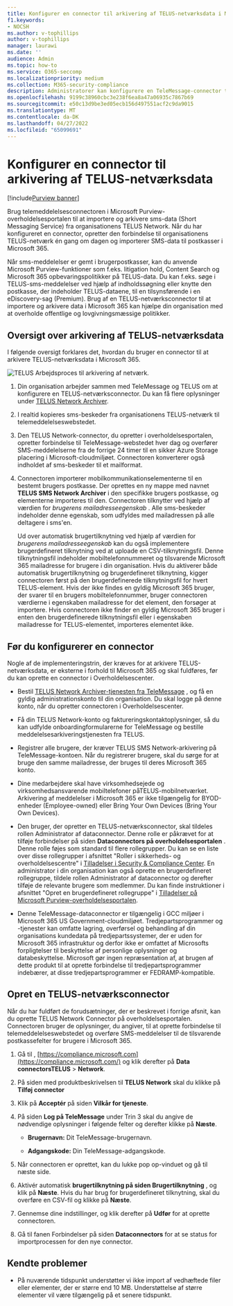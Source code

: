 ```yaml
---
title: Konfigurer en connector til arkivering af TELUS-netværksdata i Microsoft 365
f1.keywords:
- NOCSH
ms.author: v-tophillips
author: v-tophillips
manager: laurawi
ms.date: ''
audience: Admin
ms.topic: how-to
ms.service: O365-seccomp
ms.localizationpriority: medium
ms.collection: M365-security-compliance
description: Administratorer kan konfigurere en TeleMessage-connector til at importere og arkivere SMS-data fra TELUS-netværket i Microsoft 365. Det giver dig mulighed for at arkivere data fra tredjepartsdatakilder i Microsoft 365 så du kan bruge funktioner til overholdelse af angivne standarder, f.eks. juridisk bevarelse, indholdssøgning og opbevaringspolitikker til at administrere din organisations tredjepartsdata.
ms.openlocfilehash: 9199c38960cbc3e238f6ea8a47a06935c7867b69
ms.sourcegitcommit: e50c13d9be3ed05ecb156d497551acf2c9da9015
ms.translationtype: MT
ms.contentlocale: da-DK
ms.lasthandoff: 04/27/2022
ms.locfileid: "65099691"
---
```

# <a name="set-up-a-connector-to-archive-telus-network-data"></a>Konfigurer en connector til arkivering af TELUS-netværksdata

[!include[Purview banner](../includes/purview-rebrand-banner.md)]

Brug telemeddelelsesconnectoren i Microsoft Purview-overholdelsesportalen til at importere og arkivere sms-data (Short Messaging Service) fra organisationens TELUS Network. Når du har konfigureret en connector, opretter den forbindelse til organisationens TELUS-netværk én gang om dagen og importerer SMS-data til postkasser i Microsoft 365.

Når sms-meddelelser er gemt i brugerpostkasser, kan du anvende Microsoft Purview-funktioner som f.eks. litigation hold, Content Search og Microsoft 365 opbevaringspolitikker på TELUS-data. Du kan f.eks. søge i TELUS-sms-meddelelser ved hjælp af indholdssøgning eller knytte den postkasse, der indeholder TELUS-dataene, til en tilsynsførende i en eDiscovery-sag (Premium). Brug af en TELUS-netværksconnector til at importere og arkivere data i Microsoft 365 kan hjælpe din organisation med at overholde offentlige og lovgivningsmæssige politikker.

## <a name="overview-of-archiving-telus-network-data"></a>Oversigt over arkivering af TELUS-netværksdata

I følgende oversigt forklares det, hvordan du bruger en connector til at arkivere TELUS-netværksdata i Microsoft 365.

![TELUS Arbejdsproces til arkivering af netværk.](../media/TelusNetworkConnectorWorkflow.png)

1. Din organisation arbejder sammen med TeleMessage og TELUS om at konfigurere en TELUS-netværksconnector. Du kan få flere oplysninger under [TELUS Network Archiver](https://www.telemessage.com/office365-activation-for-telus-network-archiver/).

2. I realtid kopieres sms-beskeder fra organisationens TELUS-netværk til telemeddelelseswebstedet.

3. Den TELUS Network-connector, du opretter i overholdelsesportalen, opretter forbindelse til TeleMessage-webstedet hver dag og overfører SMS-meddelelserne fra de forrige 24 timer til en sikker Azure Storage placering i Microsoft-cloudmiljøet. Connectoren konverterer også indholdet af sms-beskeder til et mailformat.

4. Connectoren importerer mobilkommunikationselementerne til en bestemt brugers postkasse. Der oprettes en ny mappe med navnet **TELUS SMS Network Archiver** i den specifikke brugers postkasse, og elementerne importeres til den. Connectoren tilknytter ved hjælp af værdien for *brugerens mailadresseegenskab* . Alle sms-beskeder indeholder denne egenskab, som udfyldes med mailadressen på alle deltagere i sms'en.

   Ud over automatisk brugertilknytning ved hjælp af værdien for *brugerens mailadresseegenskab* kan du også implementere brugerdefineret tilknytning ved at uploade en CSV-tilknytningsfil. Denne tilknytningsfil indeholder mobiltelefonnummeret og tilsvarende Microsoft 365 mailadresse for brugere i din organisation. Hvis du aktiverer både automatisk brugertilknytning og brugerdefineret tilknytning, kigger connectoren først på den brugerdefinerede tilknytningsfil for hvert TELUS-element. Hvis der ikke findes en gyldig Microsoft 365 bruger, der svarer til en brugers mobiltelefonnummer, bruger connectoren værdierne i egenskaben mailadresse for det element, den forsøger at importere. Hvis connectoren ikke finder en gyldig Microsoft 365 bruger i enten den brugerdefinerede tilknytningsfil eller i egenskaben mailadresse for TELUS-elementet, importeres elementet ikke.

## <a name="before-you-set-up-a-connector"></a>Før du konfigurerer en connector

Nogle af de implementeringstrin, der kræves for at arkivere TELUS-netværksdata, er eksterne i forhold til Microsoft 365 og skal fuldføres, før du kan oprette en connector i Overholdelsescenter.

- Bestil [TELUS Network Archiver-tjenesten fra TeleMessage](https://www.telemessage.com/mobile-archiver/order-mobile-archiver-for-o365) , og få en gyldig administrationskonto til din organisation. Du skal logge på denne konto, når du opretter connectoren i Overholdelsescenter.

- Få din TELUS Network-konto og faktureringskontaktoplysninger, så du kan udfylde onboardingformularerne for TeleMessage og bestille meddelelsesarkiveringstjenesten fra TELUS.

- Registrer alle brugere, der kræver TELUS SMS Network-arkivering på TeleMessage-kontoen. Når du registrerer brugere, skal du sørge for at bruge den samme mailadresse, der bruges til deres Microsoft 365 konto.

- Dine medarbejdere skal have virksomhedsejede og virksomhedsansvarende mobiltelefoner påTELUS-mobilnetværket. Arkivering af meddelelser i Microsoft 365 er ikke tilgængelig for BYOD-enheder (Employee-owned) eller Bring Your Own Devices (Bring Your Own Devices).

- Den bruger, der opretter en TELUS-netværksconnector, skal tildeles rollen Administrator af dataconnector. Denne rolle er påkrævet for at tilføje forbindelser på siden **Dataconnectors på overholdelsesportalen** . Denne rolle føjes som standard til flere rollegrupper. Du kan se en liste over disse rollegrupper i afsnittet "Roller i sikkerheds- og overholdelsescentre" i [Tilladelser i Security & Compliance Center](../security/office-365-security/permissions-in-the-security-and-compliance-center.md#roles-in-the-security--compliance-center). En administrator i din organisation kan også oprette en brugerdefineret rollegruppe, tildele rollen Administrator af dataconnector og derefter tilføje de relevante brugere som medlemmer. Du kan finde instruktioner i afsnittet "Opret en brugerdefineret rollegruppe" i [Tilladelser på Microsoft Purview-overholdelsesportalen](microsoft-365-compliance-center-permissions.md#create-a-custom-role-group).

- Denne TeleMessage-dataconnector er tilgængelig i GCC miljøer i Microsoft 365 US Government-cloudmiljøet. Tredjepartsprogrammer og -tjenester kan omfatte lagring, overførsel og behandling af din organisations kundedata på tredjepartssystemer, der er uden for Microsoft 365 infrastruktur og derfor ikke er omfattet af Microsofts forpligtelser til beskyttelse af personlige oplysninger og databeskyttelse. Microsoft gør ingen repræsentation af, at brugen af dette produkt til at oprette forbindelse til tredjepartsprogrammer indebærer, at disse tredjepartsprogrammer er FEDRAMP-kompatible.

## <a name="create-a-telus-network-connector"></a>Opret en TELUS-netværksconnector

Når du har fuldført de forudsætninger, der er beskrevet i forrige afsnit, kan du oprette TELUS Network Connector på overholdelsesportalen. Connectoren bruger de oplysninger, du angiver, til at oprette forbindelse til telemeddelelseswebstedet og overføre SMS-meddelelser til de tilsvarende postkassefelter for brugere i Microsoft 365.

1. Gå til , [https://compliance.microsoft.com](https://compliance.microsoft.com/) og klik derefter på **Data connectorsTELUS** >  **Network**.

2. På siden med produktbeskrivelsen til **TELUS Network** skal du klikke på **Tilføj connector**

3. Klik på **Acceptér** på siden **Vilkår for tjeneste**.

4. På siden **Log på TeleMessage** under Trin 3 skal du angive de nødvendige oplysninger i følgende felter og derefter klikke på **Næste**.

   - **Brugernavn:** Dit TeleMessage-brugernavn.

   - **Adgangskode:** Din TeleMessage-adgangskode.

5. Når connectoren er oprettet, kan du lukke pop op-vinduet og gå til næste side.

6. Aktivér automatisk **brugertilknytning på siden Brugertilknytning** , og klik på **Næste**. Hvis du har brug for brugerdefineret tilknytning, skal du overføre en CSV-fil og klikke på **Næste**.

7. Gennemse dine indstillinger, og klik derefter på **Udfør** for at oprette connectoren.

8. Gå til fanen Forbindelser på siden **Dataconnectors** for at se status for importprocessen for den nye connector.

## <a name="known-issues"></a>Kendte problemer

- På nuværende tidspunkt understøtter vi ikke import af vedhæftede filer eller elementer, der er større end 10 MB. Understøttelse af større elementer vil være tilgængelig på et senere tidspunkt.
